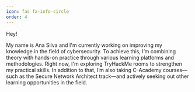 ```yaml
---
icon: fas fa-info-circle
order: 4
---
```


Hey! 

My name is Ana Silva and I'm currently working on improving my knowledge in the field of cybersecurity.
To achieve this, I’m combining theory with hands-on practice through various learning platforms and methodologies. Right now, I'm exploring TryHackMe rooms to strengthen my practical skills. 
In addition to that, I’m also taking C-Academy courses—such as the Secure Network Architect track—and actively seeking out other learning opportunities in the field.